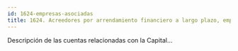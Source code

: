 ```yaml
---
id: 1624-empresas-asociadas
title: 1624. Acreedores por arrendamiento financiero a largo plazo, empresas asociadas
---
```

Descripción de las cuentas relacionadas con la Capital...
